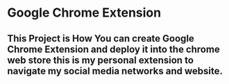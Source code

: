 # Google Chrome Extension

## This Project is How You can create Google  Chrome Extension and deploy it into the chrome web store this is my personal extension to navigate my social media networks and website.